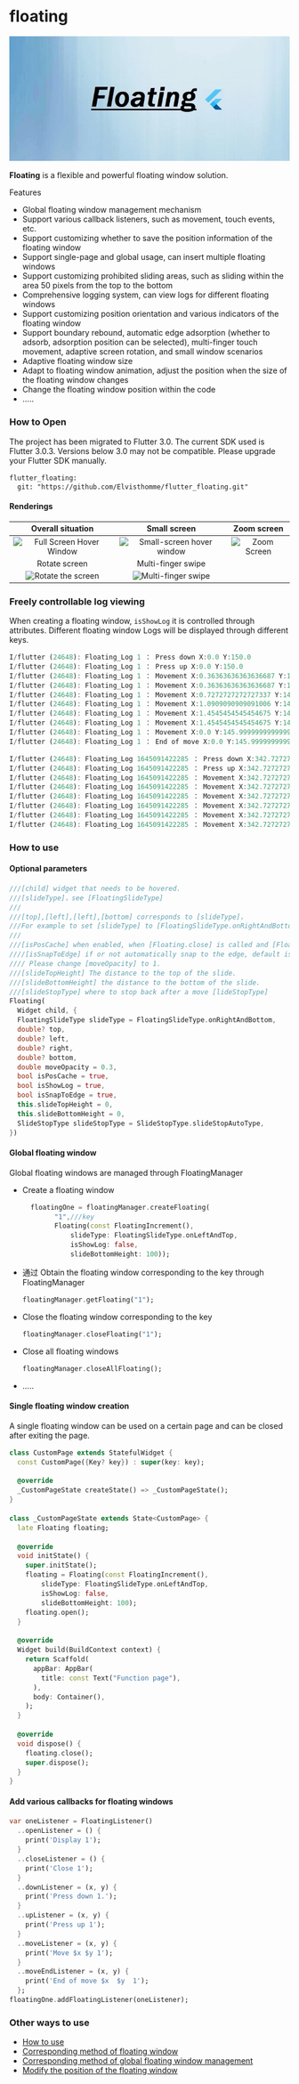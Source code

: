 # floating

![68747470733a2f2f67697465652e636f6d2f6c766b6e6167696e6973742f7069632d676f2d7069637572652d6265642f7261772f6d61737465722f696d616765732f32303232303231363138343530302e6a706567](https://raw.githubusercontent.com/LvKang-insist/PicGo/main/202206141432981.jpg)

**Floating** is a flexible and powerful floating window solution.



Features

- Global floating window management mechanism
- Support various callback listeners, such as movement, touch events, etc.
- Support customizing whether to save the position information of the floating window
- Support single-page and global usage, can insert multiple floating windows
- Support customizing prohibited sliding areas, such as sliding within the area 50 pixels from the top to the bottom
- Comprehensive logging system, can view logs for different floating windows
- Support customizing position orientation and various indicators of the floating window
- Support boundary rebound, automatic edge adsorption (whether to adsorb, adsorption position can be selected), multi-finger touch movement, adaptive screen rotation, and small window scenarios
- Adaptive floating window size
- Adapt to floating window animation, adjust the position when the size of the floating window changes
- Change the floating window position within the code
- .....

### How to Open

The project has been migrated to Flutter 3.0. The current SDK used is Flutter 3.0.3. Versions below 3.0 may not be compatible. Please upgrade your Flutter SDK manually.
```
flutter_floating:
  git: "https://github.com/Elvisthomme/flutter_floating.git" 
```
#### Renderings

|                   Overall situation                          |                        Small screen                          |                        Zoom screen                       |
| :----------------------------------------------------------: | :----------------------------------------------------------: | :----------------------------------------------------------: |
| ![Full Screen Hover Window](https://cdn.jsdelivr.net/gh/LvKang-insist/PicGo/202202171737802.gif) | ![Small-screen hover window](https://cdn.jsdelivr.net/gh/LvKang-insist/PicGo/202202172155850.gif) | ![Zoom Screen](https://cdn.jsdelivr.net/gh/LvKang-insist/PicGo/202202172155135.gif) |
|                      Rotate screen                         |                           Multi-finger swipe                           |                                                              |
| ![Rotate the screen](https://cdn.jsdelivr.net/gh/LvKang-insist/PicGo/202202171740609.gif) | ![Multi-finger swipe](https://cdn.jsdelivr.net/gh/LvKang-insist/PicGo/202202171740850.gif) |                                                              |

### Freely controllable log viewing

When creating a floating window, `isShowLog` it is controlled through attributes. Different floating window Logs will be displayed through different keys.

```dart
I/flutter (24648): Floating_Log 1 ： Press down X:0.0 Y:150.0
I/flutter (24648): Floating_Log 1 ： Press up X:0.0 Y:150.0
I/flutter (24648): Floating_Log 1 ： Movement X:0.36363636363636687 Y:150.0
I/flutter (24648): Floating_Log 1 ： Movement X:0.36363636363636687 Y:149.63636363636363
I/flutter (24648): Floating_Log 1 ： Movement X:0.7272727272727337 Y:149.63636363636363
I/flutter (24648): Floating_Log 1 ： Movement X:1.0909090909091006 Y:149.27272727272725
I/flutter (24648): Floating_Log 1 ： Movement X:1.4545454545454675 Y:149.27272727272725
I/flutter (24648): Floating_Log 1 ： Movement X:1.4545454545454675 Y:148.90909090909088
I/flutter (24648): Floating_Log 1 ： Movement X:0.0 Y:145.9999999999999
I/flutter (24648): Floating_Log 1 ： End of move X:0.0 Y:145.9999999999999
```

```dart
I/flutter (24648): Floating_Log 1645091422285 ： Press down X:342.72727272727275 Y:480.9090909090909
I/flutter (24648): Floating_Log 1645091422285 ： Press up X:342.72727272727275 Y:480.9090909090909
I/flutter (24648): Floating_Log 1645091422285 ： Movement X:342.72727272727275 Y:480.5454545454545
I/flutter (24648): Floating_Log 1645091422285 ： Movement X:342.72727272727275 Y:480.18181818181813
I/flutter (24648): Floating_Log 1645091422285 ： Movement X:342.72727272727275 Y:479.81818181818176
I/flutter (24648): Floating_Log 1645091422285 ： Movement X:342.72727272727275 Y:479.4545454545454
I/flutter (24648): Floating_Log 1645091422285 ： Movement X:342.72727272727275 Y:479.090909090909
I/flutter (24648): Floating_Log 1645091422285 ： Movement X:342.72727272727275 Y:478.72727272727263
```



### How to use

#### Optional parameters

```dart
///[child] widget that needs to be hovered.
///[slideType]，see [FloatingSlideType]
///
///[top],[left],[left],[bottom] corresponds to [slideType]，
///For example to set [slideType] to [FloatingSlideType.onRightAndBottom], you need to pass [bottom] and [right]
///
///[isPosCache] when enabled, when [Floating.close] is called and [Floating.open] is called again, it will keep the previous position.
////[isSnapToEdge] if or not automatically snap to the edge, default is true, please note that moving has transparent animation by default, if you need to turn off the transparent animation.
//// Please change [moveOpacity] to 1.
///[slideTopHeight] The distance to the top of the slide.
///[slideBottomHeight] the distance to the bottom of the slide.
///[slideStopType] where to stop back after a move [lideStopType]
Floating(
  Widget child, {
  FloatingSlideType slideType = FloatingSlideType.onRightAndBottom,
  double? top,
  double? left,
  double? right,
  double? bottom,
  double moveOpacity = 0.3,
  bool isPosCache = true,
  bool isShowLog = true,
  bool isSnapToEdge = true,
  this.slideTopHeight = 0,
  this.slideBottomHeight = 0,
  SlideStopType slideStopType = SlideStopType.slideStopAutoType,
})
```

#### Global floating window

Global floating windows are managed through FloatingManager

- Create a floating window

  ```dart
    floatingOne = floatingManager.createFloating(
          "1",///key
          Floating(const FloatingIncrement(),
              slideType: FloatingSlideType.onLeftAndTop,
              isShowLog: false,
              slideBottomHeight: 100));
  ```

- 通过 Obtain the floating window corresponding to the key through FloatingManager

  ```dart
  floatingManager.getFloating("1");
  ```

- Close the floating window corresponding to the key

  ```dart
  floatingManager.closeFloating("1");
  ```

- Close all floating windows

  ```dart
  floatingManager.closeAllFloating();
  ```

- .....

#### Single floating window creation

A single floating window can be used on a certain page and can be closed after exiting the page.

```dart
class CustomPage extends StatefulWidget {
  const CustomPage({Key? key}) : super(key: key);

  @override
  _CustomPageState createState() => _CustomPageState();
}

class _CustomPageState extends State<CustomPage> {
  late Floating floating;

  @override
  void initState() {
    super.initState();
    floating = Floating(const FloatingIncrement(),
        slideType: FloatingSlideType.onLeftAndTop,
        isShowLog: false,
        slideBottomHeight: 100);
    floating.open();
  }

  @override
  Widget build(BuildContext context) {
    return Scaffold(
      appBar: AppBar(
        title: const Text("Function page"),
      ),
      body: Container(),
    );
  }

  @override
  void dispose() {
    floating.close();
    super.dispose();
  }
}
```


#### Add various callbacks for floating windows

```dart
var oneListener = FloatingListener()
  ..openListener = () {
    print('Display 1');
  }
  ..closeListener = () {
    print('Close 1');
  }
  ..downListener = (x, y) {
    print('Press down 1.');
  }
  ..upListener = (x, y) {
    print('Press up 1');
  }
  ..moveListener = (x, y) {
    print('Move $x $y 1');
  }
  ..moveEndListener = (x, y) {
    print('End of move $x  $y  1');
  };
floatingOne.addFloatingListener(oneListener);
```

### Other ways to use

- [How to use](https://github.com/Elvisthomme/flutter_floating/tree/master/lib/main.dart)
- [Corresponding method of floating window](https://github.com/Elvisthomme/flutter_floating/tree/master/lib/floating/floating.dart)
- [Corresponding method of global floating window management](https://github.com/Elvisthomme/flutter_floating/tree/master/lib/floating/manager/floating_manager.dart)
- [Modify the position of the floating window](https://github.com/Elvisthomme/flutter_floating/tree/master/lib/floating/manager/scroll_position_manager.dart)


